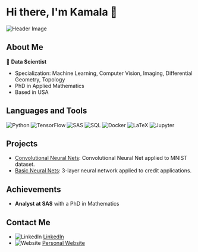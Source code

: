 # Hi there, I'm Kamala 👋

![Header Image](https://yourimageurl.com/header.png)

## About Me

🌱 **Data Scientist**
   - Specialization: Machine Learning, Computer Vision, Imaging, Differential Geometry, Topology
   - PhD in Applied Mathematics
   - Based in USA

## Languages and Tools

![Python](https://img.shields.io/badge/Python-3776AB?style=flat&logo=python&logoColor=white)
![TensorFlow](https://img.shields.io/badge/TensorFlow-FF6F00?style=flat&logo=tensorflow&logoColor=white)
![SAS](https://img.shields.io/badge/SAS-006699?style=flat&logo=sas&logoColor=white)
![SQL](https://img.shields.io/badge/SQL-4479A1?style=flat&logo=sql&logoColor=white)
![Docker](https://img.shields.io/badge/Docker-2496ED?style=flat&logo=docker&logoColor=white)
![LaTeX](https://img.shields.io/badge/LaTeX-008080?style=flat&logo=latex&logoColor=white)
![Jupyter](https://img.shields.io/badge/Jupyter-F37626?style=flat&logo=jupyter&logoColor=white)

## Projects

- [Convolutional Neural Nets](https://github.com/yourusername/convolutional-neural-nets): Convolutional Neural Net applied to MNIST dataset.
- [Basic Neural Nets](https://github.com/yourusername/basic-neural-nets): 3-layer neural network applied to credit applications.

## Achievements

- **Analyst at SAS** with a PhD in Mathematics

## Contact Me

- ![LinkedIn](https://img.shields.io/badge/LinkedIn-0077B5?style=flat&logo=linkedin&logoColor=white) [LinkedIn](https://www.linkedin.com/in/yourprofile)
- ![Website](https://img.shields.io/badge/Website-FF7139?style=flat&logo=website&logoColor=white) [Personal Website](https://yourwebsite.com)
